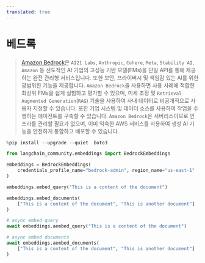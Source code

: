 ```yaml
---
translated: true
---
```


# 베드록

>[Amazon Bedrock](https://aws.amazon.com/bedrock/)은 `AI21 Labs`, `Anthropic`, `Cohere`, `Meta`, `Stability AI`, `Amazon` 등 선도적인 AI 기업의 고성능 기반 모델(FMs)을 단일 API를 통해 제공하는 완전 관리형 서비스입니다. 또한 보안, 프라이버시 및 책임감 있는 AI를 위한 광범위한 기능을 제공합니다. `Amazon Bedrock`을 사용하면 사용 사례에 적합한 최상위 FMs을 쉽게 실험하고 평가할 수 있으며, 미세 조정 및 `Retrieval Augmented Generation`(`RAG`) 기술을 사용하여 사내 데이터로 비공개적으로 사용자 지정할 수 있습니다. 또한 기업 시스템 및 데이터 소스를 사용하여 작업을 수행하는 에이전트를 구축할 수 있습니다. `Amazon Bedrock`은 서버리스이므로 인프라를 관리할 필요가 없으며, 이미 익숙한 AWS 서비스를 사용하여 생성 AI 기능을 안전하게 통합하고 배포할 수 있습니다.

```python
%pip install --upgrade --quiet  boto3
```

```python
from langchain_community.embeddings import BedrockEmbeddings

embeddings = BedrockEmbeddings(
    credentials_profile_name="bedrock-admin", region_name="us-east-1"
)
```

```python
embeddings.embed_query("This is a content of the document")
```

```python
embeddings.embed_documents(
    ["This is a content of the document", "This is another document"]
)
```

```python
# async embed query
await embeddings.aembed_query("This is a content of the document")
```

```python
# async embed documents
await embeddings.aembed_documents(
    ["This is a content of the document", "This is another document"]
)
```
